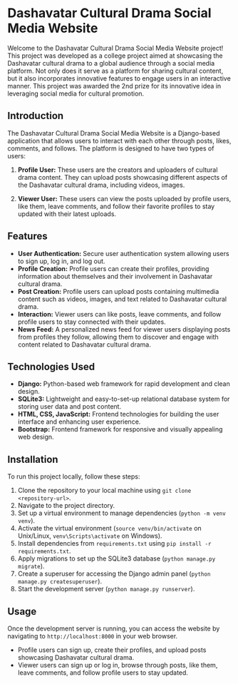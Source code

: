 # Dashavatar Cultural Drama Social Media Website

Welcome to the Dashavatar Cultural Drama Social Media Website project! This project was developed as a college project aimed at showcasing the Dashavatar cultural drama to a global audience through a social media platform. Not only does it serve as a platform for sharing cultural content, but it also incorporates innovative features to engage users in an interactive manner. This project was awarded the 2nd prize for its innovative idea in leveraging social media for cultural promotion.

## Introduction

The Dashavatar Cultural Drama Social Media Website is a Django-based application that allows users to interact with each other through posts, likes, comments, and follows. The platform is designed to have two types of users:

1. **Profile User:** These users are the creators and uploaders of cultural drama content. They can upload posts showcasing different aspects of the Dashavatar cultural drama, including videos, images.

2. **Viewer User:** These users can view the posts uploaded by profile users, like them, leave comments, and follow their favorite profiles to stay updated with their latest uploads.

## Features

- **User Authentication:** Secure user authentication system allowing users to sign up, log in, and log out.
- **Profile Creation:** Profile users can create their profiles, providing information about themselves and their involvement in Dashavatar cultural drama.
- **Post Creation:** Profile users can upload posts containing multimedia content such as videos, images, and text related to Dashavatar cultural drama.
- **Interaction:** Viewer users can like posts, leave comments, and follow profile users to stay connected with their updates.
- **News Feed:** A personalized news feed for viewer users displaying posts from profiles they follow, allowing them to discover and engage with content related to Dashavatar cultural drama.

## Technologies Used

- **Django:** Python-based web framework for rapid development and clean design.
- **SQLite3:** Lightweight and easy-to-set-up relational database system for storing user data and post content.
- **HTML, CSS, JavaScript:** Frontend technologies for building the user interface and enhancing user experience.
- **Bootstrap:** Frontend framework for responsive and visually appealing web design.

## Installation

To run this project locally, follow these steps:

1. Clone the repository to your local machine using `git clone <repository-url>`.
2. Navigate to the project directory.
3. Set up a virtual environment to manage dependencies (`python -m venv venv`).
4. Activate the virtual environment (`source venv/bin/activate` on Unix/Linux, `venv\Scripts\activate` on Windows).
5. Install dependencies from `requirements.txt` using `pip install -r requirements.txt`.
6. Apply migrations to set up the SQLite3 database (`python manage.py migrate`).
7. Create a superuser for accessing the Django admin panel (`python manage.py createsuperuser`).
8. Start the development server (`python manage.py runserver`).

## Usage

Once the development server is running, you can access the website by navigating to `http://localhost:8000` in your web browser. 

- Profile users can sign up, create their profiles, and upload posts showcasing Dashavatar cultural drama.
- Viewer users can sign up or log in, browse through posts, like them, leave comments, and follow profile users to stay updated.

